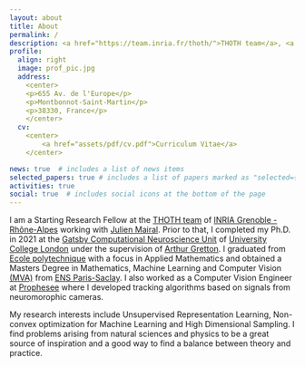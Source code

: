 ```yaml
---
layout: about
title: About
permalink: /
description: <a href="https://team.inria.fr/thoth/">THOTH team</a>, <a href="https://www.inria.fr/en/centre-inria-grenoble-rhone-alpes">INRIA Grenoble - Rhône-Alpes</a>
profile:
  align: right
  image: prof_pic.jpg
  address: 
    <center>
    <p>655 Av. de l'Europe</p>
    <p>Montbonnot-Saint-Martin</p>
    <p>38330, France</p>
    </center>
  cv:
    <center>
        <a href="assets/pdf/cv.pdf">Curriculum Vitae</a>
    </center>

news: true  # includes a list of news items
selected_papers: true # includes a list of papers marked as "selected={true}"
activities: true
social: true  # includes social icons at the bottom of the page
---
```


I am a Starting Research Fellow at the [THOTH team](https://team.inria.fr/thoth/) of [INRIA Grenoble - Rhône-Alpes](https://www.inria.fr/en/centre-inria-grenoble-rhone-alpes) working with [Julien Mairal](https://lear.inrialpes.fr/people/mairal/). 
Prior to that, I completed my Ph.D. in 2021 at the [Gatsby Computational Neuroscience Unit](https://www.ucl.ac.uk/gatsby/) of [University College London](https://www.ucl.ac.uk/) under the supervision of [Arthur Gretton](http://www.gatsby.ucl.ac.uk/~gretton/).
I graduated from [Ecole polytechnique](https://www.polytechnique.edu/en) with a focus in Applied Mathematics and obtained a Masters Degree in Mathematics, Machine Learning and Computer Vision [(MVA)](http://math.ens-paris-saclay.fr/version-francaise/formations/master-mva/) from [ENS Paris-Saclay](https://ens-paris-saclay.fr/en). I also worked as a Computer Vision Engineer at [Prophesee](https://www.prophesee.ai/) where I developed tracking algorithms based on signals from neuromorophic cameras.

My research interests include Unsupervised Representation Learning, Non-convex optimization for Machine Learning and High Dimensional Sampling. I find problems arising from natural sciences and physics to be a great source of inspiration and a good way to find a balance between theory and practice.





